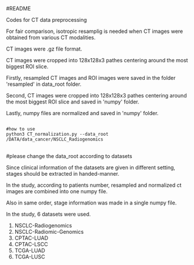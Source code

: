 #README

Codes for CT data preprocessing

For fair comparison, isotropic resamplig is needed when CT images were obtained from various CT modalities.

CT images were .gz file format.

CT images were cropped into 128x128x3 pathes centering around the most biggest ROI slice.

Firstly, resampled CT images and ROI images were saved in the folder 'resampled' in data_root folder.

Second, CT images were cropped into 128x128x3 pathes centering around the most biggest ROI slice and saved in 'numpy' folder.

Lastly, numpy files are normalized and saved in 'numpy' folder.


<pre>
<code>
#how to use
python3 CT_normalization.py --data_root /DATA/data_cancer/NSCLC_Radiogenomics
</code>
</pre>
#please change the data_root according to datasets

Since clinical information of the datasets are given in different setting, stages should be extracted in handed-manner.

In the study, according to patients number, resampled and normalized ct images are combined into one numpy file.

Also in same order, stage information was made in a single numpy file.



In the study, 6 datasets were used.
1. NSCLC-Radiogenomics
2. NSCLC-Radiomic-Genomics
3. CPTAC-LUAD
4. CPTAC-LSCC
5. TCGA-LUAD
6. TCGA-LUSC
